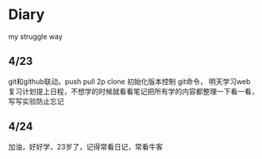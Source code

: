 # Diary
my struggle way
## 4/23  
git和github联动。push pull  2p   clone  初始化版本控制   git命令，
明天学习web  复习计划提上日程，不想学的时候就看看笔记把所有学的内容都整理一下看一看，写写实验防止忘记
## 4/24  
加油，好好学，23岁了，记得常看日记，常看牛客
